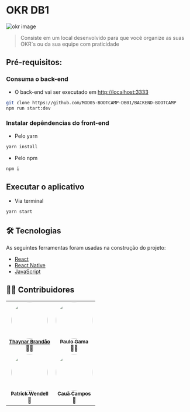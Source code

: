 # OKR DB1

<img src="https://promovesolucoes.com/wp-content/uploads/2020/08/okr_o_que_e.png" alt="okr image" style="zoom:100%;" />

>Consiste em um local desenvolvido para que você organize as suas OKR`s ou da sua equipe com praticidade

## Pré-requisitos:

### Consuma o back-end
* O back-end vai ser executado em <http://localhost:3333>
 ```bash
 git clone https://github.com/MOD05-BOOTCAMP-DB01/BACKEND-BOOTCAMP
 npm run start:dev
 ```

### Instalar depêndencias do front-end
* Pelo yarn
```bash
yarn install
```

* Pelo npm
```bash
npm i
```

## Executar o aplicativo

* Via terminal
```bash
yarn start
```

## 🛠 Tecnologias

As seguintes ferramentas foram usadas na construção do projeto:

- [React](https://pt-br.reactjs.org/)
- [React Native](https://reactnative.dev/)
- [JavaScript](https://www.javascript.com)

## 👨‍💻 Contribuidores

<table>
  <tr>
    <td align="center"><img style="border-radius: 50%;" src="https://avatars.githubusercontent.com/u/59737482?v=4" width="100px;" alt=""/><br /><sub><a href="https://github.com/thaynarbo"><b>Thaynar Brandão</b></sub></a><br />👨‍🚀</a></td>
    <td align="center"><img style="border-radius: 50%;" src="https://avatars.githubusercontent.com/u/73550479?v=4" width="100px;" alt=""/><br /><a href="https://github.com/paulohenriquegama"><sub><b>Paulo Gama</b></sub></a><br />👨‍🚀</td>
    
  </tr>
  <tr>
    <td align="center"><img style="border-radius: 50%;" src="https://avatars.githubusercontent.com/u/85564550?v=4" width="100px;" alt=""/><br /><a href="https://github.com/wendeel-lima"><sub><b>Patrick Wendell</b></sub></a><br />🚀</td>
    <td align="center"><img style="border-radius: 50%;" src="https://avatars.githubusercontent.com/u/85586091?v=4" width="100px;" alt=""/><br /><a href="https://github.com/OldOne05"><sub><b>Cauã Campos</b></sub></a><br />🚀</td>
    
  </tr>
</table>
